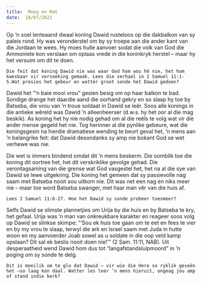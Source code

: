 ```yaml
---
title:  Moeg en Mat
date:  18/07/2021
---
```


Op ’n soel lenteaand dwaal koning Dawid rusteloos op die dakbalkon van sy paleis rond. Hy was veronderstel om by sy troepe aan die ander kant van die Jordaan te wees. Hy moes hulle aanvoer sodat die volk van God die Ammoniete kon verslaan om oplaas vrede in die koninkryk herstel – maar hy het versuim om dit te doen.

`Die feit dat koning Dawid nie was waar God hom wou hê nie, het hom kwesbaar vir versoeking gemaak. Lees die verhaal in 2 Samuel 11:1-5.Wat presies het gebeur en watter groot sonde het Dawid gedoen?`

Dawid het “’n baie mooi vrou” gesien besig om op haar balkon te bad. Sondige drange het daardie aand die oorhand gekry en so slaap hy toe by Batseba, die vrou van ’n troue soldaat in Dawid se leër. Soos alle konings in die antieke wêreld was Dawid ’n alleenheerser (d.w.s. hy het oor al die mag beskik). As koning het hy nie nodig gehad om al die reëls te volg wat vir die ander mense gegeld het nie. Tog herinner al dié pynlike gebeure, wat die koningsgesin na hierdie dramatiese wending te beurt geval het, ’n mens aan ’n belangrike feit: dat Dawid desondanks sy amp nie bokant God se wet verhewe was nie.

Die wet is immers bindend omdat dit ’n mens beskerm. Die oomblik toe die koning dit oortree het, het dit verskriklike gevolge gehad. Die verontagsaming van die grense wat God vasgestel het, het na al die sye van Dawid se lewe uitgekring. Die koning het gemeen dat sy passievolle nag saam met Batseba nooit sou uitkom nie. Dit was net een nag en niks meer nie – maar toe word Batseba swanger, met haar man vêr van die huis af.

`Lees 2 Samuel 11:6-27. Hoe het Dawid sy sonde probeer toesmeer?`

Selfs Dawid se slimste plannetjies om Urija by die huis en by Batseba te kry, het gefaal. Urija was ’n man van onkreukbare karakter en reageer soos volg op Dawid se slinkse skimpe: “‘Sou ek huis toe gaan om te eet en fees te vier en by my vrou te slaap, terwyl die ark en Israel saam met Juda in hutte woon en my aanvoerder Joab sowel as u soldate in die oop veld kamp opslaan? Dit sal ek beslis nooit doen nie!’” (2 Sam. 11:11, NAB). Uit desperaatheid wend Dawid hom dus tot “langafstandsluipmoord” in ’n poging om sy sonde te delg.

`Dit is moeilik om te glo dat Dawid – vir wie die Here so ryklik geseën het –so laag kon daal. Watter les leer ’n mens hieruit, ongeag jou amp of stand indie kerk?`